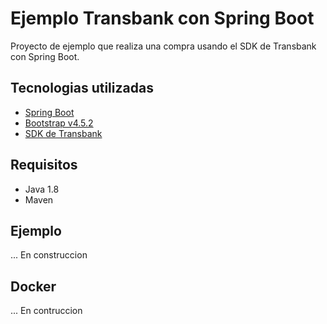 # Ejemplo Transbank con Spring Boot

Proyecto de ejemplo que realiza una compra usando el SDK de Transbank con Spring Boot.

## Tecnologias utilizadas

 * [Spring Boot](https://spring.io/projects/spring-boot)
 * [Bootstrap v4.5.2](https://getbootstrap.com/)
 * [SDK de Transbank](https://www.transbankdevelopers.cl/documentacion/como_empezar)

 ## Requisitos

- Java 1.8
- Maven

## Ejemplo

... En construccion

## Docker
... En contruccion